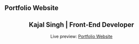 ## Portfolio Website
<h2 align="center">Kajal Singh | Front-End Developer </h2>
<p align="center">Live preview: <a href="https://kajal1106.github.io/Portfolio/">Portfolio Website</a></p><br>
